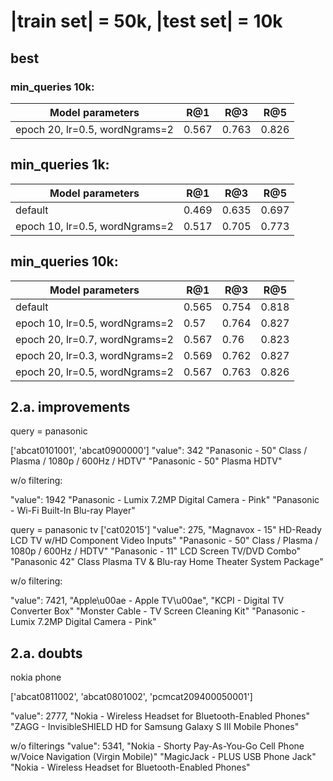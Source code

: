# |train set| = 50k, |test set| = 10k

## best
### min_queries 10k:
| Model parameters | R@1 | R@3 | R@5 |
| --- | --- | --- | --- |
| epoch 20, lr=0.5, wordNgrams=2 |0.567|0.763|0.826|

## min_queries 1k:

| Model parameters | R@1 | R@3 | R@5 |
| --- | --- | --- | --- |
| default | 0.469 | 0.635 | 0.697 |
| epoch 10, lr=0.5, wordNgrams=2 | 0.517 | 0.705 | 0.773 |

## min_queries 10k:

| Model parameters | R@1 | R@3 | R@5 |
| --- | --- | --- | --- |
| default |0.565|0.754|0.818|
| epoch 10, lr=0.5, wordNgrams=2 |0.57| 0.764|0.827|
| epoch 20, lr=0.7, wordNgrams=2 |0.567|0.76|0.823|
| epoch 20, lr=0.3, wordNgrams=2 |0.569|0.762|0.827|
| epoch 20, lr=0.5, wordNgrams=2 |0.567|0.763|0.826|

## 2.a. improvements
query = panasonic

['abcat0101001', 'abcat0900000']
"value": 342
 "Panasonic - 50\" Class / Plasma / 1080p / 600Hz / HDTV"
 "Panasonic - 50\" Plasma HDTV"

w/o filtering:

 "value": 1942
 "Panasonic - Lumix 7.2MP Digital Camera - Pink"
 "Panasonic - Wi-Fi Built-In Blu-ray Player"

query = panasonic tv
 ['cat02015']
"value": 275,
"Magnavox - 15\" HD-Ready LCD TV w/HD Component Video Inputs"
"Panasonic - 50\" Class / Plasma / 1080p / 600Hz / HDTV"
"Panasonic - 11\" LCD Screen TV/DVD Combo"
"Panasonic 42\" Class Plasma TV & Blu-ray Home Theater System Package"

w/o filtering:

"value": 7421,
"Apple\u00ae - Apple TV\u00ae",
 "KCPI - Digital TV Converter Box"
"Monster Cable - TV Screen Cleaning Kit"
"Panasonic - Lumix 7.2MP Digital Camera - Pink"

## 2.a. doubts

nokia phone

['abcat0811002', 'abcat0801002', 'pcmcat209400050001']

"value": 2777,
"Nokia - Wireless Headset for Bluetooth-Enabled Phones"
"ZAGG - InvisibleSHIELD HD for Samsung Galaxy S III Mobile Phones"

w/o filterings
"value": 5341,
"Nokia - Shorty Pay-As-You-Go Cell Phone w/Voice Navigation (Virgin Mobile)"
 "MagicJack - PLUS USB Phone Jack"
 "Nokia - Wireless Headset for Bluetooth-Enabled Phones"